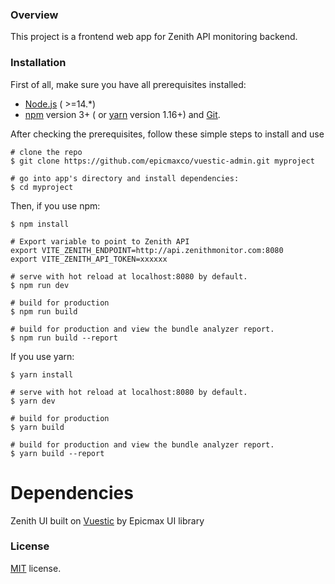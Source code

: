 

### Overview

This project is a frontend web app for Zenith API monitoring backend.

### Installation

First of all, make sure you have all prerequisites installed:

- [Node.js](https://nodejs.org/en/) ( >=14.\*)
- [npm](https://www.npmjs.com/get-npm) version 3+ (
  or [yarn](https://yarnpkg.com/lang/en/docs/install) version 1.16+)
  and [Git](https://git-scm.com).

After checking the prerequisites, follow these simple steps to install and use

```
# clone the repo
$ git clone https://github.com/epicmaxco/vuestic-admin.git myproject

# go into app's directory and install dependencies:
$ cd myproject

```

Then, if you use npm:

```
$ npm install

# Export variable to point to Zenith API
export VITE_ZENITH_ENDPOINT=http://api.zenithmonitor.com:8080
export VITE_ZENITH_API_TOKEN=xxxxxx

# serve with hot reload at localhost:8080 by default.
$ npm run dev

# build for production
$ npm run build

# build for production and view the bundle analyzer report.
$ npm run build --report
```

If you use yarn:

```
$ yarn install

# serve with hot reload at localhost:8080 by default.
$ yarn dev

# build for production
$ yarn build

# build for production and view the bundle analyzer report.
$ yarn build --report
```

# Dependencies

Zenith UI built on [Vuestic](https://github.com/epicmaxco/vuestic-ui) by Epicmax UI library

### License

[MIT](https://github.com/epicmaxco/vuestic-admin/blob/master/LICENSE) license.
